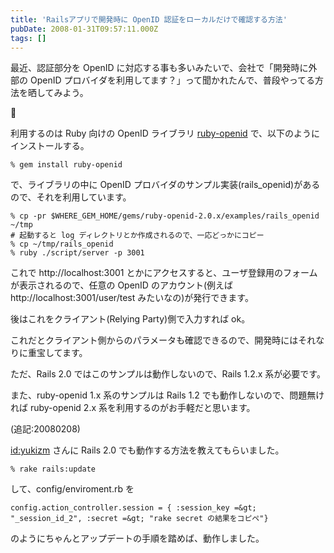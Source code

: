 ```yaml
---
title: 'Railsアプリで開発時に OpenID 認証をローカルだけで確認する方法'
pubDate: 2008-01-31T09:57:11.000Z
tags: []
---
```


最近、認証部分を OpenID に対応する事も多いみたいで、会社で「開発時に外部の OpenID プロバイダを利用してます？」って聞かれたんで、普段やってる方法を晒してみよう。



利用するのは Ruby 向けの OpenID ライブラリ [ruby-openid](http://openidenabled.com/ruby-openid/) で、以下のようにインストールする。

```
% gem install ruby-openid
```

で、ライブラリの中に OpenID プロバイダのサンプル実装(rails_openid)があるので、それを利用しています。

```
% cp -pr $WHERE_GEM_HOME/gems/ruby-openid-2.0.x/examples/rails_openid ~/tmp
# 起動すると log ディレクトリとか作成されるので、一応どっかにコピー
% cp ~/tmp/rails_openid
% ruby ./script/server -p 3001
```

これで http://localhost:3001 とかにアクセスすると、ユーザ登録用のフォームが表示されるので、任意の OpenID のアカウント(例えばhttp://localhost:3001/user/test みたいなの)が発行できます。

後はこれをクライアント(Relying Party)側で入力すれば ok。

これだとクライアント側からのパラメータも確認できるので、開発時にはそれなりに重宝してます。

ただ、Rails 2.0 ではこのサンプルは動作しないので、Rails 1.2.x 系が必要です。

また、ruby-openid 1.x 系のサンプルは Rails 1.2 でも動作しないので、問題無ければ ruby-openid 2.x 系を利用するのがお手軽だと思います。

(追記:20080208)

[id:yukizm](http://blog.hatena.ne.jp/yukizm/) さんに Rails 2.0 でも動作する方法を教えてもらいました。

```
% rake rails:update
```

して、config/enviroment.rb を

```
config.action_controller.session = { :session_key =&gt; "_session_id_2", :secret =&gt; "rake secret の結果をコピペ"}
```

のようにちゃんとアップデートの手順を踏めば、動作しました。
